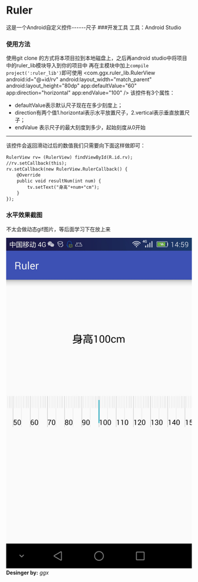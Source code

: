 # Ruler
这是一个Android自定义控件------尺子
###开发工具
工具：Android Studio
### 使用方法
使用git clone 的方式将本项目拉到本地磁盘上，之后再android studio中将项目中的ruler_lib模块导入到你的项目中
再在主模块中加上`compile project(':ruler_lib')`即可使用
    <com.ggx.ruler_lib.RulerView
      android:id="@+id/rv"
      android:layout_width="match_parent"
      android:layout_height="80dp"
      app:defaultValue="60"
      app:direction="horizontal"
      app:endValue="100"
      />
该控件有3个属性：
* defaultValue表示默认尺子现在在多少刻度上；
* direction有两个值1.horizontal表示水平放置尺子，2.vertical表示垂直放置尺子；
* endValue 表示尺子的最大刻度到多少，起始刻度从0开始

***

该控件会返回滑动过后的数值我们只需要向下面这样做即可：

    RulerView rv= (RulerView) findViewById(R.id.rv);
    //rv.setCallback(this);
    rv.setCallback(new RulerView.RulerCallback() {
        @Override
        public void resultNum(int num) {
            tv.setText("身高"+num+"cm");
        }
    });

### 水平效果截图
不太会做动态gif图片，等后面学习下在放上来

![图片](./horizontal.jpeg)
**Desinger by:** *ggx* 
